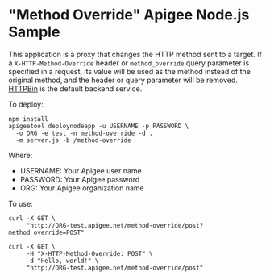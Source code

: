 # "Method Override" Apigee Node.js Sample

This application is a proxy that changes the HTTP method sent to a target. If a `X-HTTP-Method-Override` header or `method_override` query parameter is specified in a request, its value will be used as the method instead of the original method, and the header or query parameter will be removed. [HTTPBin](http://httpbin.org/) is the default backend service.
    
To deploy:

    npm install
    apigeetool deploynodeapp -u USERNAME -p PASSWORD \
      -o ORG -e test -n method-override -d .
      -m server.js -b /method-override
      
Where:

* USERNAME: Your Apigee user name
* PASSWORD: Your Apigee password
* ORG: Your Apigee organization name

To use:

    curl -X GET \
         "http://ORG-test.apigee.net/method-override/post?method_override=POST"

    curl -X GET \
         -H "X-HTTP-Method-Override: POST" \
         -d "Hello, world!" \
         "http://ORG-test.apigee.net/method-override/post"
